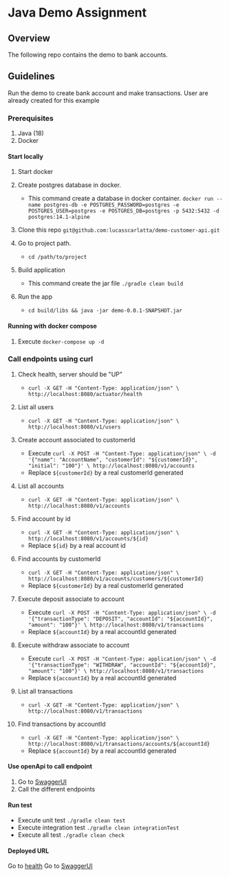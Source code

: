 # Java Demo Assignment

## Overview
The following repo contains the demo to bank accounts.

## Guidelines
Run the demo to create bank account and make transactions. User are already created for this example

### Prerequisites
1. Java (18)
2. Docker

#### Start locally
1. Start docker
2. Create postgres database in docker.
    - This command create a database in docker container. `docker run --name postgres-db -e POSTGRES_PASSWORD=postgres -e POSTGRES_USER=postgres -e POSTGRES_DB=postgres -p 5432:5432 -d postgres:14.1-alpine`

3. Clone this repo `git@github.com:lucasscarlatta/demo-customer-api.git`
4. Go to project path.
   - `cd /path/to/project`
4. Build application 
    - This command create the jar file `./gradle clean build`
    
5. Run the app
    - `cd build/libs && java -jar demo-0.0.1-SNAPSHOT.jar`

#### Running with docker compose
1. Execute `docker-compose up -d`

### Call endpoints using curl
1. Check health, server should be "UP"
   - `curl -X GET -H "Content-Type: application/json" \
     http://localhost:8080/actuator/health`
2. List all users
   - `curl -X GET -H "Content-Type: application/json" \
     http://localhost:8080/v1/users`
     
3. Create account associated to customerId
   - Execute `curl -X POST -H "Content-Type: application/json" \
     -d '{"name": "AccountName", "customerId": "${customerId}", "initial": "100"}' \
     http://localhost:8080/v1/accounts`
   - Replace `${customerId}` by a real customerId generated

4. List all accounts
   - `curl -X GET -H "Content-Type: application/json" \
     http://localhost:8080/v1/accounts`

5. Find account by id
   - `curl -X GET -H "Content-Type: application/json" \
     http://localhost:8080/v1/accounts/${id}`
   - Replace `${id}` by a real account id

6. Find accounts by customerId
   - `curl -X GET -H "Content-Type: application/json" \
     http://localhost:8080/v1/accounts/customers/${customerId}`
   - Replace `${customerId}` by a real customerId generated

7. Execute deposit associate to account
    - Execute `curl -X POST -H "Content-Type: application/json" \
      -d '{"transactionType": "DEPOSIT", "accountId": "${accountId}", "amount": "100"}' \
      http://localhost:8080/v1/transactions`
    - Replace `${accountId}` by a real accountId generated

8. Execute withdraw associate to account
    - Execute `curl -X POST -H "Content-Type: application/json" \
      -d '{"transactionType": "WITHDRAW", "accountId": "${accountId}", "amount": "100"}' \
      http://localhost:8080/v1/transactions`
    - Replace `${accountId}` by a real accountId generated

9. List all transactions
    - `curl -X GET -H "Content-Type: application/json" \
      http://localhost:8080/v1/transactions`

10. Find transactions by accountId
    - `curl -X GET -H "Content-Type: application/json" \
      http://localhost:8080/v1/transactions/accounts/${accountId}`
    - Replace `${accountId}` by a real accountId generated
   
#### Use openApi to call endpoint
1. Go to [SwaggerUI](http://localhost:8080/swagger-ui.html)
2. Call the different endpoints

#### Run test
- Execute unit test `./gradle clean test`
- Execute integration test `./gradle clean integrationTest`
- Execute all test `./gradle clean check`

#### Deployed URL
Go to [health](http://157.245.77.89:8080/actuator/health)
Go to [SwaggerUI](http://157.245.77.89:8080/swagger-ui.html)